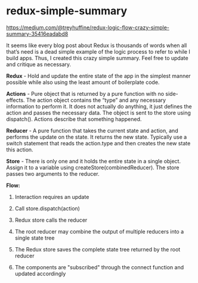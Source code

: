 # redux-simple-summary

https://medium.com/@treyhuffine/redux-logic-flow-crazy-simple-summary-35416eadabd8

It seems like every blog post about Redux is thousands of words when all that’s need is a dead simple example of the logic process to refer to while I build apps. Thus, I created this crazy simple summary. Feel free to update and critique as necessary.
 
**Redux** - Hold and update the entire state of the app in the simplest manner possible while also using the least amount of boilerplate code.
 
**Actions** - Pure object that is returned by a pure function with no side-effects. The action object contains the “type” and any necessary information to perform it. It does not actually do anything, it just defines the action and passes the necessary data. The object is sent to the store using dispatch(). Actions describe that something happened.
 
**Reducer** - A pure function that takes the current state and action, and performs the update on the state. It returns the new state. Typically use a switch statement that reads the action.type and then creates the new state this action.
 
**Store** - There is only one and it holds the entire state in a single object. Assign it to a variable using createStore(combinedReducer). The store passes two arguments to the reducer.
 
**Flow:**

1. Interaction requires an update

2. Call store.dispatch(action)

3. Redux store calls the reducer

4. The root reducer may combine the output of multiple reducers into a single state tree

5. The Redux store saves the complete state tree returned by the root reducer

6. The components are "subscribed" through the connect function and updated accordingly
